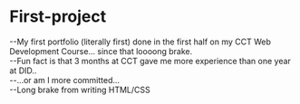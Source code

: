 # First-project
--My first portfolio (literally first) done in the first half on my CCT Web Development Course... since that loooong brake.   
--Fun fact is that 3 months at CCT gave me more experience than one year at DID..  
--...or am I more committed...  
--Long brake from writing HTML/CSS  




